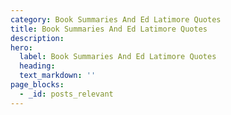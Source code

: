 ```yaml
---
category: Book Summaries And Ed Latimore Quotes
title: Book Summaries And Ed Latimore Quotes
description:
hero:
  label: Book Summaries And Ed Latimore Quotes
  heading:
  text_markdown: ''
page_blocks:
  - _id: posts_relevant
---
```

